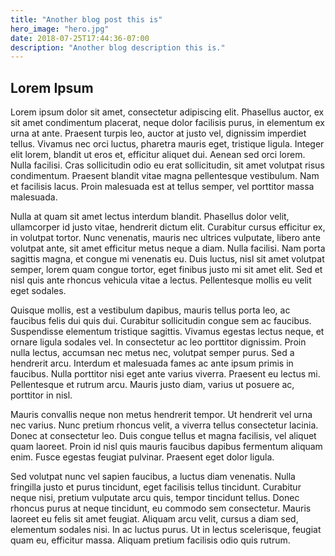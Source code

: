 ```yaml
---
title: "Another blog post this is"
hero_image: "hero.jpg"
date: 2018-07-25T17:44:36-07:00
description: "Another blog description this is."
---
```


<h2>Lorem Ipsum</h2>
Lorem ipsum dolor sit amet, consectetur adipiscing elit. Phasellus auctor, ex sit amet condimentum placerat, neque dolor facilisis purus, in elementum ex urna at ante. Praesent turpis leo, auctor at justo vel, dignissim imperdiet tellus. Vivamus nec orci luctus, pharetra mauris eget, tristique ligula. Integer elit lorem, blandit ut eros et, efficitur aliquet dui. Aenean sed orci lorem. Nulla facilisi. Cras sollicitudin odio eu erat sollicitudin, sit amet volutpat risus condimentum. Praesent blandit vitae magna pellentesque vestibulum. Nam et facilisis lacus. Proin malesuada est at tellus semper, vel porttitor massa malesuada.

Nulla at quam sit amet lectus interdum blandit. Phasellus dolor velit, ullamcorper id justo vitae, hendrerit dictum elit. Curabitur cursus efficitur ex, in volutpat tortor. Nunc venenatis, mauris nec ultrices vulputate, libero ante volutpat ante, sit amet efficitur metus neque a diam. Nulla facilisi. Nam porta sagittis magna, et congue mi venenatis eu. Duis luctus, nisl sit amet volutpat semper, lorem quam congue tortor, eget finibus justo mi sit amet elit. Sed et nisl quis ante rhoncus vehicula vitae a lectus. Pellentesque mollis eu velit eget sodales.

Quisque mollis, est a vestibulum dapibus, mauris tellus porta leo, ac faucibus felis dui quis dui. Curabitur sollicitudin congue sem ac faucibus. Suspendisse elementum tristique sagittis. Vivamus egestas lectus neque, et ornare ligula sodales vel. In consectetur ac leo porttitor dignissim. Proin nulla lectus, accumsan nec metus nec, volutpat semper purus. Sed a hendrerit arcu. Interdum et malesuada fames ac ante ipsum primis in faucibus. Nulla porttitor nisi eget ante varius viverra. Praesent eu lectus mi. Pellentesque et rutrum arcu. Mauris justo diam, varius ut posuere ac, porttitor in nisl.

Mauris convallis neque non metus hendrerit tempor. Ut hendrerit vel urna nec varius. Nunc pretium rhoncus velit, a viverra tellus consectetur lacinia. Donec at consectetur leo. Duis congue tellus et magna facilisis, vel aliquet quam laoreet. Proin id nisl quis mauris faucibus dapibus fermentum aliquam enim. Fusce egestas feugiat pulvinar. Praesent eget dolor ligula.

Sed volutpat nunc vel sapien faucibus, a luctus diam venenatis. Nulla fringilla justo et purus tincidunt, eget facilisis tellus tincidunt. Curabitur neque nisi, pretium vulputate arcu quis, tempor tincidunt tellus. Donec rhoncus purus at neque tincidunt, eu commodo sem consectetur. Mauris laoreet eu felis sit amet feugiat. Aliquam arcu velit, cursus a diam sed, elementum sodales nisi. In ac luctus purus. Ut in lectus scelerisque, feugiat quam eu, efficitur massa. Aliquam pretium facilisis odio quis rutrum.